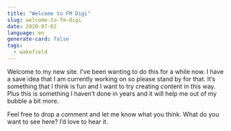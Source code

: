 ```yaml
---
title: "Welcome to FM Digi"
slug: welcome-to-fm-digi
date: 2020-07-02
language: en
generate-card: false
tags:
  - wakefield
---
```


Welcome to my new site. I’ve been wanting to do this for a while now. I have a save idea that I am currently working on so please stand by for that. It’s something that I think is fun and I want to try creating content in this way. Plus this is something I haven’t done in years and it will help me out of my bubble a bit more.

Feel free to drop a comment and let me know what you think. What do you want to see here? I’d love to hear it.
